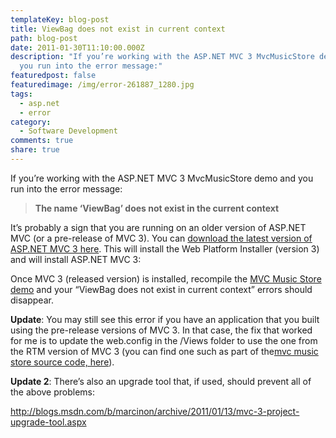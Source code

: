 ```yaml
---
templateKey: blog-post
title: ViewBag does not exist in current context
path: blog-post
date: 2011-01-30T11:10:00.000Z
description: "If you’re working with the ASP.NET MVC 3 MvcMusicStore demo and
  you run into the error message:"
featuredpost: false
featuredimage: /img/error-261887_1280.jpg
tags:
  - asp.net
  - error
category:
  - Software Development
comments: true
share: true
---
```

If you’re working with the ASP.NET MVC 3 MvcMusicStore demo and you run into the error message:

> **The name ‘ViewBag’ does not exist in the current context**

It’s probably a sign that you are running on an older version of ASP.NET MVC (or a pre-release of MVC 3). You can [download the latest version of ASP.NET MVC 3 here](http://www.asp.net/mvc/mvc3). This will install the Web Platform Installer (version 3) and will install ASP.NET MVC 3:

Once MVC 3 (released version) is installed, recompile the [MVC Music Store demo](http://mvcmusicstore.codeplex.com/) and your “ViewBag does not exist in current context” errors should disappear.

**Update**: You may still see this error if you have an application that you built using the pre-release versions of MVC 3. In that case, the fix that worked for me is to update the web.config in the /Views folder to use the one from the RTM version of MVC 3 (you can find one such as part of the[mvc music store source code, here](http://mvcmusicstore.codeplex.com/SourceControl/changeset/view/b783a1bfa56c#MvcMusicStore%2fViews%2fWeb.config)).

**Update 2**: There’s also an upgrade tool that, if used, should prevent all of the above problems:

<http://blogs.msdn.com/b/marcinon/archive/2011/01/13/mvc-3-project-upgrade-tool.aspx>
